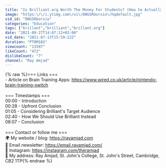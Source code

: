 ```yaml
---
title: "Is Brilliant.org Worth The Money For Students? (How to Actually Use It)"
image: "https:\/\/i.ytimg.com\/vi\/DNGSRborxio\/hqdefault.jpg"
vid_id: "DNGSRborxio"
categories: "Education"
tags: ["brillant","brilliant","brillant.org"]
date: "2021-09-27T14:07:12+03:00"
vid_date: "2021-07-13T15:59:22Z"
duration: "PT8M18S"
viewcount: "13587"
likeCount: "472"
dislikeCount: "7"
channel: "Ray Amjad"
---
```

{% raw %}=== Links ===<br />- Article on Brain Training Apps: <a rel="nofollow" target="blank" href="https://www.wired.co.uk/article/nintendo-brain-training-switch">https://www.wired.co.uk/article/nintendo-brain-training-switch</a><br /><br />=== Timestamps ===<br />00:00 - Introduction<br />00:28 - Upfront Conclusion<br />01:05 - Considering Brilliant's Target Audience<br />02:40 - How We Should Use Brilliant Instead<br />08:07 - Conclusion<br /><br />=== Contact or follow me ===<br />🌍 My website / blog: <a rel="nofollow" target="blank" href="https://rayamjad.com">https://rayamjad.com</a><br />📧 Email newsletter: <a rel="nofollow" target="blank" href="https://email.rayamjad.com/">https://email.rayamjad.com/</a><br />📸 Instagram: <a rel="nofollow" target="blank" href="https://instagram.com/theramjad">https://instagram.com/theramjad</a><br />📮 My address: Ray Amjad, St. John's College, St. John's Street, Cambridge, CB2 1TP{% endraw %}
